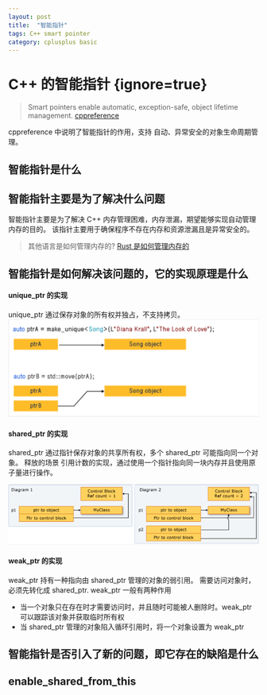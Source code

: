 ```yaml
---
layout: post
title:  "智能指针"
tags: C++ smart pointer 
category: cplusplus basic 
---
```


# C++ 的智能指针 {ignore=true}
> Smart pointers enable automatic, exception-safe, object lifetime management.
[cppreference](https://en.cppreference.com/w/cpp/memory)

cppreference 中说明了智能指针的作用，支持 自动、异常安全的对象生命周期管理。



## 智能指针是什么

## 智能指针主要是为了解决什么问题

智能指针主要是为了解决 C++ 内存管理困难，内存泄漏，期望能够实现自动管理内存的目的。
该指针主要用于确保程序不存在内存和资源泄漏且是异常安全的。

> 其他语言是如何管理内存的?
[Rust 是如何管理内存的](https://learn.microsoft.com/zh-cn/training/modules/rust-memory-management/?source=recommendations) 


## 智能指针是如何解决该问题的，它的实现原理是什么


#### unique_ptr 的实现
unique_ptr 通过保存对象的所有权并独占，不支持拷贝。
![unique_ptr](/assets/images/cplusplus-basic/unique_ptr.png "智能指针")


#### shared_ptr 的实现
shared_ptr 通过指针保存对象的共享所有权，多个 shared_ptr 可能指向同一个对象。
释放的场景
引用计数的实现，通过使用一个指针指向同一块内存并且使用原子量进行操作。

![shared_ptr](/assets/images/cplusplus-basic/shared_ptr.png "智能指针的实现")


#### weak_ptr 的实现
weak_ptr 持有一种指向由 shared_ptr 管理的对象的弱引用。
需要访问对象时，必须先转化成 shared_ptr.
weak_ptr 一般有两种作用
- 当一个对象只在存在时才需要访问时，并且随时可能被人删除时。weak_ptr 可以跟踪该对象并获取临时所有权
- 当 shared_ptr 管理的对象陷入循环引用时，将一个对象设置为 weak_ptr


## 智能指针是否引入了新的问题，即它存在的缺陷是什么




## enable_shared_from_this
